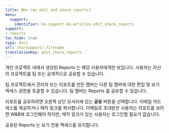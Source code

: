 ```yaml
---
title: Who can edit and share reports?
menu:
  support:
    identifier: ko-support-kb-articles-edit_share_reports
support:
- reports
toc_hide: true
type: docs
url: /ko/support/:filename
translationKey: edit_share_reports
---
```

개인 프로젝트 내에서 생성된 Reports 는 해당 사용자에게만 보입니다. 사용자는 자신의 프로젝트를 팀 또는 공개적으로 공유할 수 있습니다.

팀 프로젝트에서 관리자 또는 리포트를 만든 멤버는 다른 팀 멤버에 대한 편집 및 보기 엑세스 권한을 토글할 수 있습니다. 팀 멤버는 Reports 를 공유할 수 있습니다.

리포트를 공유하려면 오른쪽 상단 모서리에 있는 **공유** 버튼을 선택합니다. 이메일 어드레스를 제공하거나 매직 링크를 복사합니다. 이메일로 초대받은 사용자는 리포트를 보려면 W&B에 로그인해야 하지만, 매직 링크가 있는 사용자는 로그인할 필요가 없습니다.

공유된 Reports 는 보기 전용 엑세스를 유지합니다.
